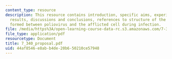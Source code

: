 ```yaml
---
content_type: resource
description: This resource contains introduction, specific aims, experiments and expected
  results, discussions and conclusions, references to structure of the RNA channel
  formed between poliovirus and the afflicted cell during infection.
file: /media/https%3A/open-learning-course-data-rc.s3.amazonaws.com/7-340-nano-life-an-introduction-to-virus-structure-and-assembly-fall-2005/44af8546e8abb4de20b650210ce57948_7_340_proposal.pdf
file_type: application/pdf
resourcetype: Document
title: 7_340_proposal.pdf
uid: 44af8546-e8ab-b4de-20b6-50210ce57948
---
```

